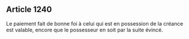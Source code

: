 Article 1240
----
Le paiement fait de bonne foi à celui qui est en possession de la créance est
valable, encore que le possesseur en soit par la suite évincé.
